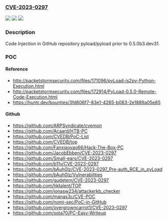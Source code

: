 ### [CVE-2023-0297](https://cve.mitre.org/cgi-bin/cvename.cgi?name=CVE-2023-0297)
![](https://img.shields.io/static/v1?label=Product&message=pyload%2Fpyload&color=blue)
![](https://img.shields.io/static/v1?label=Version&message=%3C%200.5.0b3.dev31%20&color=brighgreen)
![](https://img.shields.io/static/v1?label=Vulnerability&message=CWE-94%20Improper%20Control%20of%20Generation%20of%20Code&color=brighgreen)

### Description

Code Injection in GitHub repository pyload/pyload prior to 0.5.0b3.dev31.

### POC

#### Reference
- http://packetstormsecurity.com/files/171096/pyLoad-js2py-Python-Execution.html
- http://packetstormsecurity.com/files/172914/PyLoad-0.5.0-Remote-Code-Execution.html
- https://huntr.dev/bounties/3fd606f7-83e1-4265-b083-2e1889a05e65

#### Github
- https://github.com/ARPSyndicate/cvemon
- https://github.com/Acaard/HTB-PC
- https://github.com/CVEDB/PoC-List
- https://github.com/CVEDB/top
- https://github.com/Fanxiaoyao66/Hack-The-Box-PC
- https://github.com/JacobEbben/CVE-2023-0297
- https://github.com/Small-ears/CVE-2023-0297
- https://github.com/b11y/CVE-2023-0297
- https://github.com/bAuh0lz/CVE-2023-0297_Pre-auth_RCE_in_pyLoad
- https://github.com/bAuh0lz/Vulnerabilities
- https://github.com/gudetem/CVE-2023-0297
- https://github.com/hktalent/TOP
- https://github.com/jonasw234/attackerkb_checker
- https://github.com/manas3c/CVE-POC
- https://github.com/nomi-sec/PoC-in-GitHub
- https://github.com/overgrowncarrot1/CVE-2023-0297
- https://github.com/sota70/PC-Easy-Writeup

